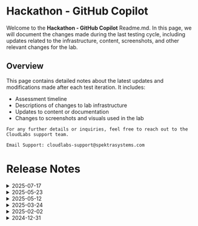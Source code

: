 # Hackathon - GitHub Copilot

Welcome to the **Hackathon - GitHub Copilot** Readme.md. In this page, we will document the changes made during the last testing cycle, including updates related to the infrastructure, content, screenshots, and other relevant changes for the lab.

## Overview

This page contains detailed notes about the latest updates and modifications made after each test iteration. It includes:

- Assessment timeline
- Descriptions of changes to lab infrastructure
- Updates to content or documentation
- Changes to screenshots and visuals used in the lab

`For any further details or inquiries, feel free to reach out to the CloudLabs support team.`

`Email Support: cloudlabs-support@spektrasystems.com`

# Release Notes

<details>
  <summary>2025-07-17</summary>

### Summary of Changes

No changes were made to the lab infrastructure or content, ensuring configurations, and files remain unchanged. Updated screenshots to improve clarity.

### Infrastructure Changes

There have been no infrastructure modifications or changes applied to the lab environment, ensuring that its configuration and setup remain same. 

### Content Changes

- **Change**: The content of the lab environment has not been changed or modified. All configurations, and files remain the same.
  
### Screenshot Updates

- **Change**: Screenshots have been updated with clarity.
  
### Testing Notes

- **Testing Date**: 2025-07-17
- **Issues Found**: The latest testing phase was completed smoothly, with all systems operating as expected and no errors or issues encountered throughout the process.
- **Resolved Issues**: NA

### Testing scope

Validated the complete lab workflow, confirmed no infrastructure or content changes, verified configuration integrity, and reviewed updated screenshots for clarity and accuracy.

</details>

<details>
  <summary>2025-05-23</summary>

## Infrastructure Changes

There have been no infrastructure modifications or changes applied to the lab environment, ensuring that its configuration and setup remain same. 

## Content Changes

- **Change**: The content of the lab environment has not been changed or modified. All datasets, configurations, and files remain the same.

## Testing Notes

- **Testing Date**: 2025-05-23
- **Issues Found**: The latest testing phase was completed smoothly, with all systems operating as expected and no errors or issues encountered throughout the process.
- **Resolved Issues**: NA

---
</details>

<details>
  <summary>2025-05-12</summary>

- **Change**: The GitHub login process has been updated to use Single Sign-On (SSO).
- **Testing Date**: 2025-05-12

## Infrastructure Changes

NA

## Content Changes

- **Change**: The guide update is currently pending, as the use of SSO is impacting one of the steps in Challenge 3. We will proceed with updating the guide once the SSO process is finalized.

## Testing Notes

- **Testing Date**: 2025-05-12
- **Tester**: [Prajwal Kumar]
- **Issues Found**: The lab was tested with GitHub SSO enabled. In Challenge 3, the workflow creation using App Service is failing.<br>
Task validations involving GitHub files are not functioning correctly due to the username change introduced by SSO.
- **Resolved Issues**: No, The issue in Challenge 3 is still ongoing and currently under investigation.

---
</details>

<details>
  <summary>2025-03-24</summary>

### 24 March 2025

- Minor Updates

    - Tested the lab successfully along with validations.

## Testing Notes

- **Testing Date**: 2025-03-24
- **Tester**: [Sanket S T]
- **Tested Features**: List of features tested during the session.
- **Issues Found**: The most recent testing phase was completed without any issues or complications. All systems performed as expected, and there were no errors or failures encountered during the process.
- **Resolved Issues**: NA
---
</details>

<details>
  <summary>2025-02-02</summary>

### 2 February 2025

- **Change**: Updated useful links on Github copilot in Challenge 0 content.
- **Testing Date**: 2025-02-17

## Infrastructure Changes

NA

## Content Changes

- **Change**: Updated useful links on Github copilot in Challenge 0 content.

## Screenshot Updates

NA
---
</details>

<details>
  <summary>2024-12-31</summary>

### 31 December 2024

- Major Updates

    - Challenge 2: Develop an App with GitHub Copilot
        - Updated the environment for Challenge 2 from Visual Studio (VS) to Visual Studio Code (VS Code), ensuring a streamlined and modern development experience.

- Minor Updates

    - Updated the UI changes in regards to GitHub Copilot Extension in visual studio code.

---
</details>
